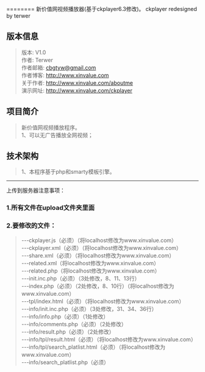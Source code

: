 ========
新价值网视频播放器(基于ckplayer6.3修改)。
ckplayer redesigned by terwer

版本信息
--------
>版本: V1.0<br/>
>作者: Terwer<br/>
>作者邮箱: cbgtyw@gmail.com<br/>
>作者博客: http://www.xinvalue.com<br/>
>关于作者: http://www.xinvalue.com/aboutme<br/>
>演示网址: http://www.xinvalue.com/ckplayer<br/>

项目简介
-------
>新价值网视频播放程序。 <br/>
>1、可以无广告播放全网视频；<br/>

技术架构
-------
>1、本程序基于php和smarty模板引擎。<br/>

--------------------
上传到服务器注意事项：
### 1.所有文件在upload文件夹里面 <br/>
### 2.要修改的文件： <br/>
>---ckplayer.js（必须）（将localhost修改为www.xinvalue.com） <br/>
>---ckplayer.xml（必须）（将localhost修改为www.xinvalue.com） <br/>
>---share.xml（必须）（将localhost修改为www.xinvalue.com） <br/>
>---related.xml（将localhost修改为www.xinvalue.com） <br/>
>---related.php（将localhost修改为www.xinvalue.com） <br/>
>---init.inc.php（必须）（3处修改，8、11、13行） <br/>
>---index.php（必须）（2处修改，8、10行）（将localhost修改为www.xinvalue.com） <br/>
>---tpl/index.html（必须）（将localhost修改为www.xinvalue.com） <br/>
>---info/init.inc.php（必须）（3处修改，31、34、36行） <br/>
>---info/info.php（必须）（1处修改） <br/>
>---info/comments.php（必须）（2处修改） <br/>
>---info/result.php（必须）（2处修改） <br/>
>---info/tpl/result.html（必须）（将localhost修改为www.xinvalue.com） <br/>
>---info/tpl/search_platlist.html（必须）（将localhost修改为www.xinvalue.com） <br/>
>---info/search_platlist.php（必须） <br/>
